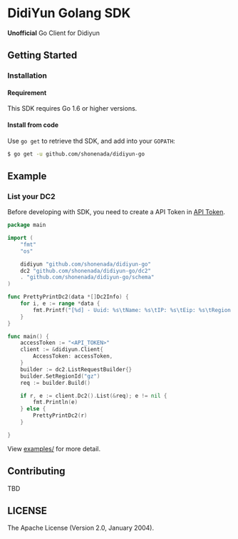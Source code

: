 # DidiYun Golang SDK

**Unofficial** Go Client for Didiyun

## Getting Started

### Installation

#### Requirement

This SDK requires Go 1.6 or higher versions.

#### Install from code

Use `go get` to retrieve thd SDK, and add into your `GOPATH`:

```sh
$ go get -u github.com/shonenada/didiyun-go
```

## Example

### List your DC2

Before developing with SDK, you need to create a API Token in [API Token](https://app.didiyun.com/#/api/authtoken).

```go
package main

import (
	"fmt"
	"os"

	didiyun "github.com/shonenada/didiyun-go"
	dc2 "github.com/shonenada/didiyun-go/dc2"
	. "github.com/shonenada/didiyun-go/schema"
)

func PrettyPrintDc2(data *[]Dc2Info) {
	for i, e := range *data {
		fmt.Printf("[%d] - Uuid: %s\tName: %s\tIP: %s\tEip: %s\tRegion: %s\n", i+1, e.Uuid, e.Name, e.Ip, e.Eip.Ip, e.Region.Name)
	}
}

func main() {
	accessToken := "<API_TOKEN>"
	client := &didiyun.Client{
		AccessToken: accessToken,
	}
	builder := dc2.ListRequestBuilder{}
	builder.SetRegionId("gz")
	req := builder.Build()

	if r, e := client.Dc2().List(&req); e != nil {
		fmt.Println(e)
	} else {
		PrettyPrintDc2(r)
	}

}
```

View [examples/](examples) for more detail.

## Contributing

TBD

## LICENSE

The Apache License (Version 2.0, January 2004).
